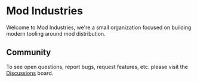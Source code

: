 # Mod Industries

Welcome to Mod Industries, we're a small organization focused on building modern tooling around mod distribution.

## Community

To see open questions, report bugs, request features, etc. please visit the [Discussions](https://github.com/orgs/mod-industries/discussions) board.
